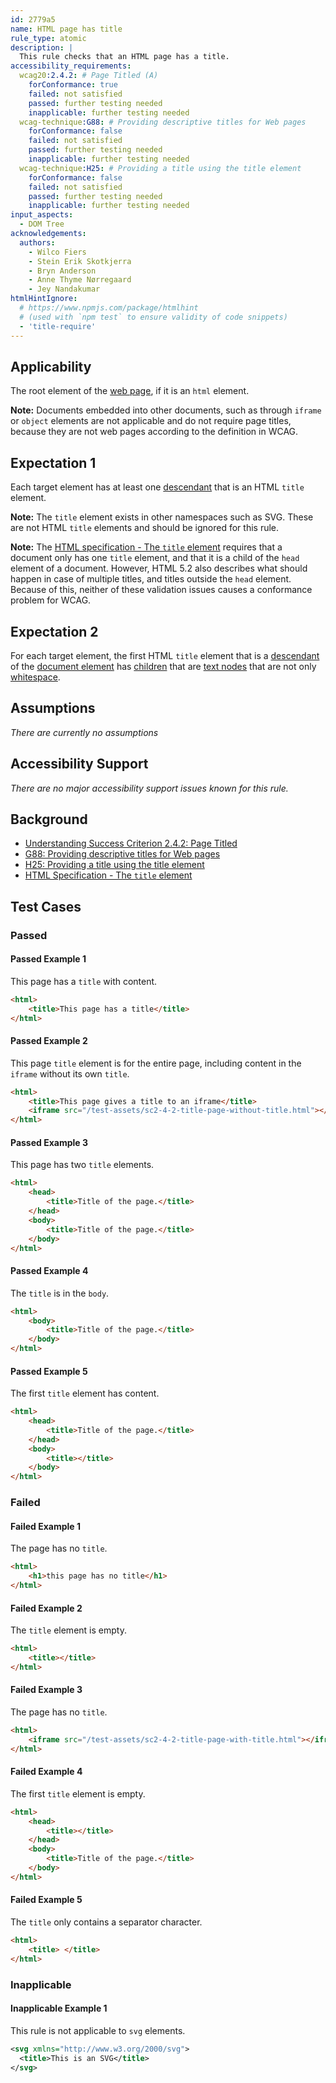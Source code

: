```yaml
---
id: 2779a5
name: HTML page has title
rule_type: atomic
description: |
  This rule checks that an HTML page has a title.
accessibility_requirements:
  wcag20:2.4.2: # Page Titled (A)
    forConformance: true
    failed: not satisfied
    passed: further testing needed
    inapplicable: further testing needed
  wcag-technique:G88: # Providing descriptive titles for Web pages
    forConformance: false
    failed: not satisfied
    passed: further testing needed
    inapplicable: further testing needed
  wcag-technique:H25: # Providing a title using the title element
    forConformance: false
    failed: not satisfied
    passed: further testing needed
    inapplicable: further testing needed
input_aspects:
  - DOM Tree
acknowledgements:
  authors:
    - Wilco Fiers
    - Stein Erik Skotkjerra
    - Bryn Anderson
    - Anne Thyme Nørregaard
    - Jey Nandakumar
htmlHintIgnore:
  # https://www.npmjs.com/package/htmlhint
  # (used with `npm test` to ensure validity of code snippets)
  - 'title-require'
---
```


## Applicability

The root element of the [web page](https://www.w3.org/TR/WCAG21/#dfn-web-page-s), if it is an `html` element.

**Note:** Documents embedded into other documents, such as through `iframe` or `object` elements are not applicable and do not require page titles, because they are not web pages according to the definition in WCAG.

## Expectation 1

Each target element has at least one [descendant](https://dom.spec.whatwg.org/#concept-tree-descendant) that is an HTML `title` element.

**Note:** The `title` element exists in other namespaces such as SVG. These are not HTML `title` elements and should be ignored for this rule.

**Note:** The [HTML specification - The `title` element](https://html.spec.whatwg.org/#the-title-element) requires that a document only has one `title` element, and that it is a child of the `head` element of a document. However, HTML 5.2 also describes what should happen in case of multiple titles, and titles outside the `head` element. Because of this, neither of these validation issues causes a conformance problem for WCAG.

## Expectation 2

For each target element, the first HTML `title` element that is a [descendant](https://dom.spec.whatwg.org/#concept-tree-descendant) of the [document element](https://dom.spec.whatwg.org/#document-element) has [children](https://dom.spec.whatwg.org/#concept-tree-child) that are [text nodes](https://dom.spec.whatwg.org/#text) that are not only [whitespace](#whitespace).

## Assumptions

_There are currently no assumptions_

## Accessibility Support

_There are no major accessibility support issues known for this rule._

## Background

- [Understanding Success Criterion 2.4.2: Page Titled](https://www.w3.org/WAI/WCAG21/Understanding/page-titled)
- [G88: Providing descriptive titles for Web pages](https://www.w3.org/WAI/WCAG21/Techniques/general/G88)
- [H25: Providing a title using the title element](https://www.w3.org/WAI/WCAG21/Techniques/html/H25)
- [HTML Specification - The `title` element](https://html.spec.whatwg.org/#the-title-element)

## Test Cases

### Passed

#### Passed Example 1

This page has a `title` with content.

```html
<html>
	<title>This page has a title</title>
</html>
```

#### Passed Example 2

This page `title` element is for the entire page, including content in the `iframe` without its own `title`.

```html
<html>
	<title>This page gives a title to an iframe</title>
	<iframe src="/test-assets/sc2-4-2-title-page-without-title.html"></iframe>
</html>
```

#### Passed Example 3

This page has two `title` elements.

```html
<html>
	<head>
		<title>Title of the page.</title>
	</head>
	<body>
		<title>Title of the page.</title>
	</body>
</html>
```

#### Passed Example 4

The `title` is in the `body`.

```html
<html>
	<body>
		<title>Title of the page.</title>
	</body>
</html>
```

#### Passed Example 5

The first `title` element has content.

```html
<html>
	<head>
		<title>Title of the page.</title>
	</head>
	<body>
		<title></title>
	</body>
</html>
```

### Failed

#### Failed Example 1

The page has no `title`.

```html
<html>
	<h1>this page has no title</h1>
</html>
```

#### Failed Example 2

The `title` element is empty.

```html
<html>
	<title></title>
</html>
```

#### Failed Example 3

The page has no `title`.

```html
<html>
	<iframe src="/test-assets/sc2-4-2-title-page-with-title.html"></iframe>
</html>
```

#### Failed Example 4

The first `title` element is empty.

```html
<html>
	<head>
		<title></title>
	</head>
	<body>
		<title>Title of the page.</title>
	</body>
</html>
```

#### Failed Example 5

The `title` only contains a separator character.

```html
<html>
	<title> </title>
</html>
```

### Inapplicable

#### Inapplicable Example 1

This rule is not applicable to `svg` elements.

```svg
<svg xmlns="http://www.w3.org/2000/svg">
  <title>This is an SVG</title>
</svg>
```
